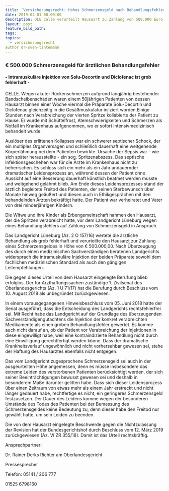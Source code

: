 ```yaml
---
title: 'Versicherungsrecht: Hohes Schmerzensgeld nach Behandlungsfehler'
date: 2019-04-01 00:00:00
description: OLG Celle verurteilt Hausazrt zu Zahlung von 500.000 Euro Schmerzensgeld
layout: post
feature_bild_path:
tags:
topics:
  - versicherungsrecht
author dr-sven-tintemann
---
```


### € 500.000 Schmerzensgeld f&uuml;r &auml;rztlichen Behandlungsfehler

#### - Intramuskul&auml;re Injektion von Solu-Decortin und Diclofenac ist grob fehlerhaft -

CELLE. Wegen akuter R&uuml;ckenschmerzen aufgrund langj&auml;hrig bestehender Bandscheibensch&auml;den waren einem 50j&auml;hrigen Patienten von dessen Hausarzt binnen einer Woche viermal die Pr&auml;parate Solu-Decortin und Diclofenac gleichzeitig in die Ges&auml;&szlig;muskulatur injiziert worden.Einige Stunden nach Verabreichung der vierten Spritze kollabierte der Patient zu Hause. Er wurde mit Sch&uuml;ttelfrost, Atemschwierigkeiten und Schmerzen als Notfall im Krankenhaus aufgenommen, wo er sofort intensivmedizinisch behandelt wurde.

Ausl&ouml;ser des erlittenen Kollapses war ein schwerer septischer Schock, der ein multiples Organversagen und schlie&szlig;lich dauerhaft eine weitgehende K&ouml;rperl&auml;hmung bei dem Patienten bewirkte. Ursache der Sepsis war - wie sich sp&auml;ter herausstellte - ein sog. Spritzenabszess. Das septische Infektionsgeschehen war f&uuml;r die &Auml;rzte im Krankenhaus nicht zu beherrschen. Es schloss sich ein mehr als ein Jahr andauernder dramatischer Leidensprozess an, w&auml;hrend dessen der Patient ohne Aussicht auf eine Besserung dauerhaft k&uuml;nstlich beatmet werden musste und weitgehend gel&auml;hmt blieb. Am Ende dieses Leidensprozesses stand der &auml;rztlich begleitete Freitod des Patienten, der seinen Sterbewunsch &uuml;ber Monate hinweg ge&auml;u&szlig;ert und diesen auch in Ethikgespr&auml;chen mit den behandelnden &Auml;rzten bekr&auml;ftigt hatte. Der Patient war verheiratet und Vater von drei minderj&auml;hrigen Kindern.

Die Witwe und ihre Kinder als Erbengemeinschaft nahmen den Hausarzt, der die Spritzen verabreicht hatte, vor dem Landgericht L&uuml;neburg wegen eines Behandlungsfehlers auf Zahlung von Schmerzensgeld in Anspruch.

Das Landgericht L&uuml;neburg (Az. 2 O 157/16) wertete die &auml;rztliche Behandlung als grob fehlerhaft und verurteilte den Hausarzt zur Zahlung eines Schmerzensgeldes in H&ouml;he von € 500.000,00. Nach &Uuml;berzeugung des durch einen medizinischen Sachverst&auml;ndigen beratenen Landgerichts widersprach die intramuskul&auml;re Injektion der beiden Pr&auml;parate sowohl dem fachlichen medizinischen Standard als auch den g&auml;ngigen Leitempfehlungen.

Die gegen dieses Urteil von dem Hausarzt eingelegte Berufung blieb erfolglos. Der f&uuml;r Arzthaftungssachen zust&auml;ndige 1. Zivilsenat des Oberlandesgerichts (Az. 1 U 71/17) hat die Berufung durch Beschluss vom 10. August 2018 als unbegr&uuml;ndet zur&uuml;ckgewiesen.

In einem vorausgegangenen Hinweisbeschluss vom 05. Juni 2018 hatte der Senat ausgef&uuml;hrt, dass die Entscheidung des Landgerichts rechtsfehlerfrei sei. Mit Recht habe das Landgericht auf der Grundlage des &uuml;berzeugenden Sachverst&auml;ndigengutachtens die Injektion der konkret verabreichten Medikamente als einen groben Behandlungsfehler gewertet. Es komme auch nicht darauf an, ob der Patient vor Verabreichung der Injektionen in diese eingewilligt habe, weil eine kontraindizierte Behandlung nicht durch eine Einwilligung gerechtfertigt werden k&ouml;nne. Dass der dramatische Krankheitsverlauf ungew&ouml;hnlich und nicht vorhersehbar gewesen sei, stehe der Haftung des Hausarztes ebenfalls nicht entgegen.

Das vom Landgericht zugesprochene Schmerzensgeld sei auch in der ausgeurteilten H&ouml;he angemessen, denn es m&uuml;sse insbesondere das extreme Leiden des verstorbenen Patienten ber&uuml;cksichtigt werden, der sich seiner Beeintr&auml;chtigungen bewusst gewesen sei und deshalb in besonderem Ma&szlig;e darunter gelitten habe. Dass sich dieser Leidensprozess &uuml;ber einen Zeitraum von etwas mehr als einem Jahr erstreckt und nicht l&auml;nger gedauert habe, rechtfertige es nicht, ein geringeres Schmerzensgeld festzusetzen. Der Dauer des Leidens komme wegen der besonderen Umst&auml;nde des Todes des Patienten bei der Bemessung des Schmerzensgeldes keine Bedeutung zu, denn dieser habe den Freitod nur gew&auml;hlt hatte, um sein Leiden zu beenden.

Die von dem Hausarzt eingelegte Beschwerde gegen die Nichtzulassung der Revision hat der Bundesgerichtshof durch Beschluss vom 12. M&auml;rz 2019 zur&uuml;ckgewiesen (Az. VI ZR 355/18). Damit ist das Urteil rechtskr&auml;ftig.

Ansprechpartner:

Dr. Rainer Derks Richter am Oberlandesgericht

Pressesprecher

Telefon: 05141 / 206 777

01525 6798160